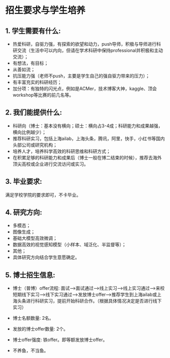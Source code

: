 # 招生要求与学生培养

## 1. 学生需要有什么:

- 热爱科研，自驱力强，有探索的欲望和动力，push导师，积极与导师进行科研交流（生活中可以内向，但请在学术科研中保持professional并积极和主动交流）；
- 有想法，有目标；
- 从善如流；
- 抗压能力强（老师不push，主要是学生自己的强自驱力带来的压力）；
- 有丰富充实的科研经历；
- 加分项：有独特的闪光点，例如是ACMer，技术博客大神，kaggle、顶会workshop等比赛的前几名等。
 
## 2. 我们能提供什么:

- 科研向（博士：基本没有横向；硕士：横向占3-4成；科研能力和成果越强，横向比例越少）；
- 推荐科研实习，包括上海ailab，上海头条，腾讯，阿里，快手，小红书等国内头部公司或研究机构；
- 培养人才，培养科学高效的科研思维和科研方式；
- 在积累足够的科研能力和成果后（博士一般在博二结束的时候），推荐去海外顶尖高校或企业进行交流访问或实习。

## 3. 毕业要求:

满足学校学院的要求即可，不卡毕业。

## 4. 研究方向:

- 多模态；
- 图像生成；
- 基础大模型高效微调；
- 数据高效的视觉感知模型（小样本、域泛化、半监督等）；
- 其他；
- 具体研究方向结合学生意愿确定。

## 5. 博士招生信息:

- 博士（普博）offer流程: 面试-->面试通过-->线上实习-->线上实习通过-->来校短期线下实习-->线下实习通过-->发放博士offer-->推荐学生到上海ailab或上海头条进行科研实习，提前开始科研合作。（根据具体情况决定是否进行线下实习）
 
- 博士名额数量: 2名。
 
- 发放的博士offer数量: 2个。
 
- 博士offer强度: 铁offer。即等额发放博士offer。
 
- 不养鱼，不当鱼。
